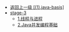 - [返回上一级 [(1).java-basis]](java-notes/(1).java-basis/)
- [stage-3](java-notes/(1).java-basis/stage-3/)
  - [1.线程与进程](java-notes/(1).java-basis/stage-3/1.线程与进程.md)
  - [2.Java并发编程基础](java-notes/(1).java-basis/stage-3/2.Java并发编程基础.md)
